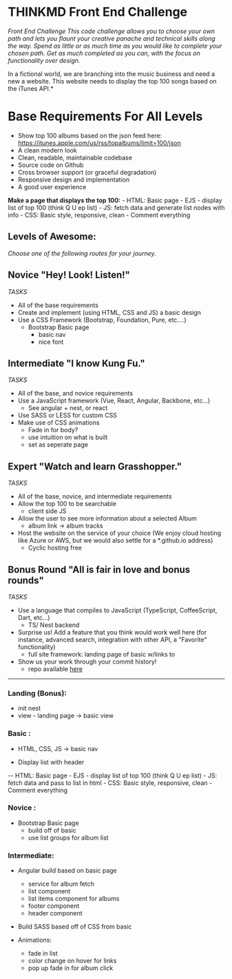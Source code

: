 # **THINKMD Front End Challenge**
*Front End Challenge This code challenge allows you to choose your own path and lets you flaunt your creative panache and technical skills along the way. Spend as little or as much time as you would like to complete your chosen path. Get as much completed as you can, with the focus on functionality over design.*

In a fictional world, we are branching into the music business and need a new a website. This website needs to display the top 100 songs based on the iTunes API.*

# **Base Requirements For All Levels**
- Show top 100 albums based on the json feed here: https://itunes.apple.com/us/rss/topalbums/limit=100/json 
- A clean modern look 
- Clean, readable, maintainable codebase 
- Source code on Github 
- Cross browser support (or graceful degradation) 
- Responsive design and implementation 
- A good user experience 

**Make a page that displays the top 100:**
    - HTML: Basic page - EJS - display list of top 100 (think Q U ep list)
    - JS: fetch data and generate list nodes with info
    - CSS: Basic style, responsive, clean 
    - Comment everything

## Levels of Awesome:


*Choose one of the following routes for your journey.*

## **Novice "Hey! Look! Listen!"**
*TASKS*

- All of the base requirements 
- Create and implement (using HTML, CSS and JS) a basic design 
- Use a CSS Framework (Bootstrap, Foundation, Pure, etc.…)
    - Bootstrap Basic page
        - basic nav
        - nice font

## **Intermediate "I know Kung Fu."**
*TASKS*

- All of the base, and novice requirements 
- Use a JavaScript framework (Vue, React, Angular, Backbone, etc...) 
    - See angular + nest, or react
- Use SASS or LESS for custom CSS 
- Make use of CSS animations
    - Fade in for body? 
    - use intuition on what is built
    - set as seperate page

## **Expert "Watch and learn Grasshopper."**
*TASKS*

- All of the base, novice, and intermediate requirements 
- Allow the top 100 to be searchable 
    - client side JS 
- Allow the user to see more information about a selected Album 
    - album link -> album tracks 
- Host the website on the service of your choice (We enjoy cloud hosting like Azure or AWS, but we would also settle for a *.github.io address)
    - Cyclic hosting free

## **Bonus Round "All is fair in love and bonus rounds"**
*TASKS*

- Use a language that compiles to JavaScript (TypeScript, CoffeeScript, Dart, etc...) 
    - TS/ Nest backend
- Surprise us! Add a feature that you think would work well here (for instance, advanced search, integration with other API, a "Favorite" functionality) 
    - full site framework: landing page of basic w/links to 
- Show us your work through your commit history!
    - repo available [here](https://github.com/bumpylumps/top-100-thinkMD)



---
### Landing (Bonus): 
- init nest
- view - landing page -> basic view


### Basic : 
- HTML, CSS, JS ->  basic nav

- Display list with header

 -- HTML: Basic page - EJS - display list of top 100 (think Q U ep list)
    - JS: fetch data and pass to list in html
    - CSS: Basic style, responsive, clean 
    - Comment everything

### Novice :
-  Bootstrap Basic page
    - build off of basic 
    - use list groups for album list

### Intermediate: 
- Angular build based on basic page
    - service for album fetch
    - list component
    - list items component for albums
    - footer component
    - header component

- Build SASS based off of CSS from basic
- Animations: 
    - fade in list
    - color change on hover for links
    - pop up fade in for album click
